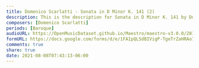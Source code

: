```yaml
---
title: Domenico Scarlatti - Sonata in D Minor K. 141 (2)
description: This is the description for Sonata in D Minor K. 141 by Domenico Scarlatti
composers: [Domenico Scarlatti]
periods: [Baroque]
audioURL: https://OpenMusicDataset.github.io/Maestro/maestro-v3.0.0/2014/MIDI-UNPROCESSED_11-13_R1_2014_MID--AUDIO_11_R1_2014_wav--2.midi
formURL: https://docs.google.com/forms/d/e/1FAIpQLSdBIVigP-TgeTrZaHRAo7hrOmRZdGNeCESXXP1Lohhtl_gNVA/viewform
comments: true
share: true
date: 2021-08-08T07:43:13-06:00
---
```

